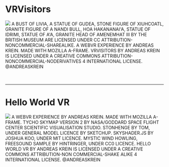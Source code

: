 # VRVisitors
![](http://andreaskrein.github.io/VRVisitors.jpg)
A BUST OF LIVIA, A STATUE OF GUDEA, STONE FIGURE OF XIUHCOATL, GRANITE FIGURE OF A NANDI BULL, HOA HAKANANAI'A, STATUE OF IDRIMI, STATUE OF A'A, GRANITE HEAD OF AMENEMHAT III BY THE BRITISH MUSEUM ARE LICENSED UNDER CC ATTRIBUTION-NONCOMMERCIAL-SHAREALIKE. A WEBVR EXPERIENCE BY ANDREAS KREIN. MADE WITH MOZILLA A-FRAME. VRVISITORS BY ANDREAS KREIN IS LICENSED UNDER A CREATIVE COMMONS ATTRIBUTION-NONCOMMERCIAL-NODERIVATIVES 4 INTERNATIONAL LICENSE. @ANDREASKREIN  <br /><br /><br />
  
***
# Hello World VR
![](http://andreaskrein.github.io/helloWorldVR.jpg)
A WEBVR EXPERIENCE BY ANDREAS KREIN. MADE WITH MOZILLA A-FRAME. TYCHO SKYMAP VERSION 2 BY NASA/GODDARD SPACE FLIGHT CENTER SCIENTIFIC VISUALISATION STUDIO. STONHENGE BY TOM, UNDER GENERAL MODEL LICENCE BY SKETCHUP. SKYSHADER.JS BY JOSHUA KOO, UNDER MIT LICENCE. MYSTIC WIND HOWLING, FREESOUND SAMPLE BY HINTRINGER, UNDER CC0 LICENCE. HELLO WORLD VR BY ANDREAS KREIN IS LICENSED UNDER A CREATIVE COMMONS ATTRIBUTION-NON COMMERCIAL-SHAKE ALIKE 4 INTERNATIONAL LICENSE. @ANDREASKREIN
